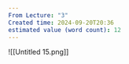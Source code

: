 ```yaml
---
From Lecture: "3"
Created time: 2024-09-20T20:36
estimated value (word count): 12
---
```

  
![[Untitled 15.png]]